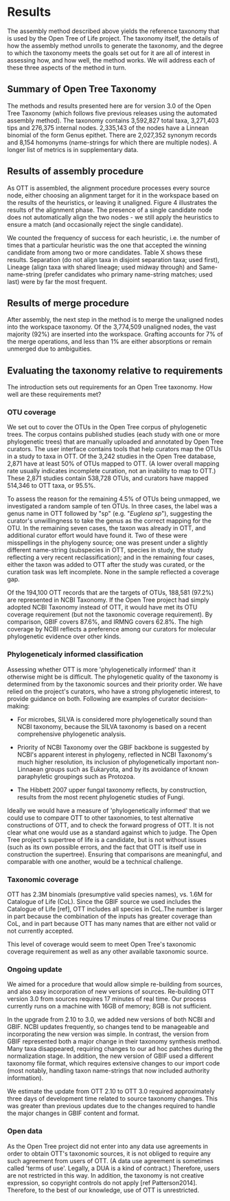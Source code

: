 # Results

The assembly method described above yields the reference taxonomy that
is used by the Open Tree of Life project.  The taxonomy itself, the
details of how the assembly method unrolls to generate the taxonomy,
and the degree to which the taxonomy meets the goals set out for it
are all of interest in assessing how, and how well, the method works.
We will address each of these three aspects of
the method in turn.

## Summary of Open Tree Taxonomy

The methods and results presented here are for version 3.0 of the Open Tree Taxonomy (which follows five previous releases using the automated assembly method). The taxonomy contains 3,592,827 total taxa, 3,271,403 tips and 276,375 internal nodes. 2,335,143 of the nodes have a Linnean binomial of the form Genus epithet. There are 2,027,352 synonym records and 8,154 homonyms (name-strings for which there are multiple nodes). A longer list of metrics is in supplementary data.
<!-- requires update -->

## Results of assembly procedure

As OTT is assembled, the alignment procedure processes every source node, either choosing an alignment target for it in the workspace based on the results of the heuristics, or leaving it unaligned. Figure 4 illustrates the results of the alignment phase. The presence of a single candidate node does not automatically align the two nodes - we still apply the heuristics to ensure a match (and occasionally reject the single candidate).  

We counted the frequency of success for each heuristic, i.e. the number of times that a particular heuristic was the one that accepted the winning candidate from among two or more candidates. Table X shows these results. Separation (do not align taxa in disjoint separation taxa; used first), Lineage (align taxa with shared lineage; used midway through) and Same-name-string (prefer candidates who primary name-string matches; used last) were by far the most frequent.

## Results of merge procedure

After assembly, the next step in the method is to merge the unaligned nodes into the workspace taxonomy. Of the 3,774,509 unaligned nodes, the vast majority (92%) are inserted into the workspace. Grafting accounts for 7% of the merge operations, and less than 1% are either absorptions or remain unmerged due to ambiguities.  
<!-- numbers require update-->

## Evaluating the taxonomy relative to requirements

The introduction sets out requirements for an Open Tree taxonomy.
How well are these requirements met?

### OTU coverage

We set out to cover the OTUs in the Open Tree corpus of phylogenetic trees. The
corpus contains published studies (each study with one or more phylogenetic
trees) that are manually uploaded and annotated by Open Tree curators. The user
interface contains tools that help curators map the OTUs in a study to taxa in
OTT. Of the 3,242 studies in the Open Tree database, 2,871 have at least 50% of
OTUs mapped to OTT.  (A lower overall mapping rate usually indicates incomplete
curation, not an inability to map to OTT.)  These 2,871 studies contain 538,728
OTUs, and curators have mapped 514,346 to OTT taxa, or 95.5%.

To assess the reason for the remaining 4.5% of OTUs being unmapped, we
investigated a random sample of ten OTUs.  In three cases, the label
was a genus name in OTT followed by "sp" (e.g. "_Euglena sp_"),
suggesting the curator's unwillingness to take the genus as the correct mapping for the OTU.
In the remaining seven cases, the taxon was
already in OTT, and additional curator effort would have found it.
Two of these were misspellings in the phylogeny source; one was
present under a slightly different name-string (subspecies in OTT,
species in study, the study reflecting a very recent
reclassification); and in the remaining four cases, either the taxon
was added to OTT after the study was curated, or the curation task was
left incomplete.
None in the sample reflected a coverage gap.

Of the 194,100 OTT records that are the targets of OTUs, 188,581
(97.2%) are represented in NCBI Taxonomy.  If the Open Tree project
had simply adopted NCBI Taxonomy instead of OTT, it would have met its
OTU coverage requirement (but not the taxonomic coverage requirement).
By comparison, GBIF covers 87.6%, and IRMNG covers 62.8%.
The high coverage by NCBI reflects a preference among our curators for molecular
phylogenetic evidence over other kinds.

<!--
[JAR: measure of how many mapped OTUs come from NCBI, i.e. how close NCBI
gets us to the mapping requirement: `../../bin/jython measure_coverage.py` =
NCBI 190084, OTT 195355 = 0.9730
-->

### Phylogeneticaly informed classification

Assessing whether OTT is more 'phylogenetically informed' than it
otherwise might be is difficult.  The phylogenetic quality of
the taxonomy is determined from by the taxonomic sources and their priority order.
We have relied on the project's curators, who have a strong
phylogenetic interest, to provide guidance on both.  Following are examples of
curator decision-making:

 * For microbes, SILVA is considered more phylogenetically sound than
   NCBI taxonomy, because the SILVA taxonomy is based on a recent
   comprehensive phylogenetic analysis.

 * Priority of NCBI Taxonomy over the GBIF backbone is suggested by
   NCBI's apparent interest in phylogeny, reflected in NCBI Taxonomy's
   much higher resolution, its inclusion of phylogenetically important
   non-Linnaean groups such as Eukaryota, and by its avoidance of known
   paraphyletic groupings such as Protozoa.

 * The Hibbett 2007 upper fungal taxonomy reflects, by construction,
   results from the most recent phylogenetic studies of Fungi.

Ideally we would have a measure of 'phylogenetically informed' that we
could use to compare OTT to other taxonomies, to test alternative
constructions of OTT, and to check the forward progress of OTT.  It is
not clear what one would use as a standard against which to judge.
The Open Tree project's supertree of life is a candidate, but is not
without issues (such as its own possible errors, and the fact that OTT
is itself use in construction the supertree).  Ensuring that
comparisons are meaningful, and comparable with one another, would be
a technical challenge.


### Taxonomic coverage

OTT has 2.3M binomials (presumptive valid species names), vs. 1.6M for
Catalogue of Life (CoL).  Since the GBIF source we used includes the Catalogue of Life [ref], OTT includes all species in CoL.The number is larger in part because the
combination of the inputs has greater coverage than CoL, and in part
because OTT has many names that are either not valid or not currently
accepted.

This level of coverage would seem to meet Open Tree's taxonomic
coverage requirement as well as any other available taxonomic source.

### Ongoing update

We aimed for a procedure that would allow simple re-building from sources, and also easy incorporation of new versions of sources. Re-building OTT version 3.0 from sources requires 17 minutes of real time. Our process currently runs on a machine with 16GB of memory; 8GB is not sufficient.

In the upgrade from 2.10 to 3.0, we added new versions of both NCBI
and GBIF. NCBI updates frequently, so changes tend to be manageable
and incorporating the new version was simple. In contrast, the
version from GBIF represented both a major change in their taxonomy
synthesis method. Many taxa disappeared, requiring changes to our ad
hoc patches during the normalization stage. In addition, the new
version of GBIF used a different taxonomy file format, which requires
extensive changes to our import code (most notably, handling taxon
name-strings that now included authority information).

We estimate the update from OTT 2.10 to OTT 3.0 required approximately three days of development time
related to source taxonomy changes. This was greater than previous updates due to the changes required to handle the major changes in GBIF content and format.  

### Open data

As the Open Tree project did not enter into any data use agreements
in order to obtain OTT's
taxonomic sources, it is not obliged to require any such agreement
from users of OTT.  (A data use agreement is sometimes called 'terms
of use'.  Legally, a DUA is a kind of contract.)
Therefore, users are not restricted in this way.
In addition, the taxonomy is not creative expression, so copyright
controls do not apply [ref Patterson2014].  Therefore, to the best of our knowledge, use of OTT is
unrestricted.
